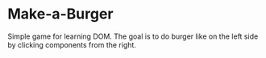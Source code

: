 # Make-a-Burger
Simple game for learning DOM. The goal is to do burger like on the left side by clicking components from the right.
